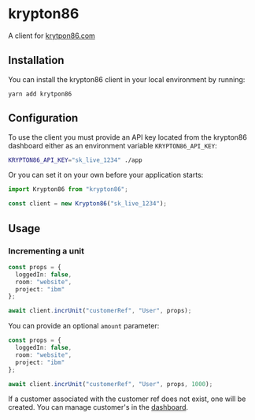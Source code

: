 # krypton86

A client for [krytpon86.com](https://krytpon86.com)

## Installation

You can install the krypton86 client in your local environment by running:

```
yarn add krytpon86
```

## Configuration

To use the client you must provide an API key located from the krypton86 dashboard either as an environment variable `KRYPTON86_API_KEY`:

```sh
KRYPTON86_API_KEY="sk_live_1234" ./app
```

Or you can set it on your own before your application starts:

```ts
import Krypton86 from "krypton86";

const client = new Krypton86("sk_live_1234");
```

## Usage

### Incrementing a unit

```ts
const props = {
  loggedIn: false,
  room: "website",
  project: "ibm"
};

await client.incrUnit("customerRef", "User", props);
```

You can provide an optional `amount` parameter:

```ts
const props = {
  loggedIn: false,
  room: "website",
  project: "ibm"
};

await client.incrUnit("customerRef", "User", props, 1000);
```

If a customer associated with the customer ref does not exist, one will be created. You can manage customer's in the [dashboard](https://krypton86.com).
